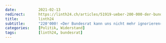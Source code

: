```yaml
---
date:          2021-02-13
redirect:      https://linth24.ch/articles/51919-ueber-200-000-der-bundesrat-kann-uns-nicht-mehr-ignorieren
title:         linth24
subtitle:      "220'000! «Der Bundesrat kann uns nicht mehr ignorieren»"
categories:    [Politik, Widerstand]
tags:          [linth24, bundesrat]
---
```

